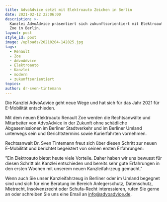 ```yaml
---
title: AdvoAdvice setzt mit Elektroauto Zeichen in Berlin
date: 2021-02-12 22:06:00
description: >-
  Kanzlei AdvoAdvice präsentiert sich zukunftsorientiert mit Elektroauto Renault
  Zoe in Berlin.
layout: post
style_id: post
image: /uploads/20210204-142825.jpg
tags:
  - Renault
  - Zoe
  - AdvoAdvice
  - Elektroauto
  - Kanzlei
  - modern
  - zukunftsorientiert
topics:
author: dr-sven-tintemann
---
```


Die Kanzlei AdvoAdvice geht neue Wege und hat sich für das Jahr 2021 für E-Mobilität entschieden.&nbsp;

Mit dem neuen Elektroauto Renault Zoe werden die Rechtsanwälte und Mitarbeiter von AdvoAdvice in der Zukunft ohne schädliche Abgasemissionen im Berliner Stadtverkehr und im Berliner Umland unterwegs sein und Gerichtstermins sowie Kurierfahrten vornehmen.&nbsp;

Rechtsanwalt Dr. Sven Tintemann freut sich über diesen Schritt zur neuen E-Mobilität und berichtet begeistert von seinen ersten Erfahrungen:

"Ein Elektroauto bietet heute viele Vorteile. Daher haben wir uns bewusst für diesen Schritt als Kanzlei entschieden und bereits sehr gute Erfahrungen in den ersten Wochen mit unserem neuen Kanzleifahrzeug gemacht."

Wenn auch Sie unser Kanzleifahrzeug in Berliner oder im Umland begegnet sind und sich für eine Beratung im Bereich Anlegerschutz, Datenschutz, Mietrecht, Insolvenzrecht oder Schufa-Recht interessieren, rufen Sie gerne an oder schreiben Sie uns eine Email an info@advoadvice.de.
